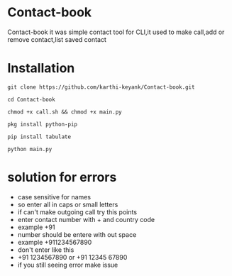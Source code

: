 # Contact-book
Contact-book it was simple contact tool for CLI,it used to make call,add or remove contact,list saved contact 
# Installation
```
git clone https://github.com/karthi-keyank/Contact-book.git
```
```
cd Contact-book
```
```
chmod +x call.sh && chmod +x main.py
```
```
pkg install python-pip
```
```
pip install tabulate
```
```
python main.py
```
# solution for errors
- case sensitive for names 
- so enter all in caps or small letters
- if can't make outgoing call
try this points
- enter contact number with + and country code
- example +91
- number should be entere with out space
- example +911234567890
- don't enter like this
- +91 1234567890 or +91 12345 67890
- if you still seeing error make issue
